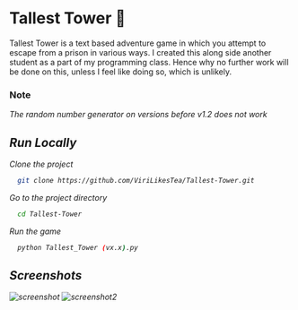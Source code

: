 
# Tallest Tower 🏰
Tallest Tower is a text based adventure game in which you attempt to escape from a prison in various ways. 
I created this along side another student as a part of my programming class. Hence why no
further work will be done on this, unless I feel like doing so, which is unlikely. 

### Note
<i>The random number generator on versions before v1.2 does not work<i/>

## Run Locally

Clone the project


```bash
  git clone https://github.com/ViriLikesTea/Tallest-Tower.git
```


Go to the project directory

```bash
  cd Tallest-Tower
```


Run the game

```bash
  python Tallest_Tower (vx.x).py
```


## Screenshots

![screenshot](https://user-images.githubusercontent.com/77090035/231499355-28012af4-8aa8-413b-a427-7035f287f21d.png)
![screenshot2](https://user-images.githubusercontent.com/77090035/231499931-5a767c77-673d-4237-9763-4848bd46ba2f.PNG)


